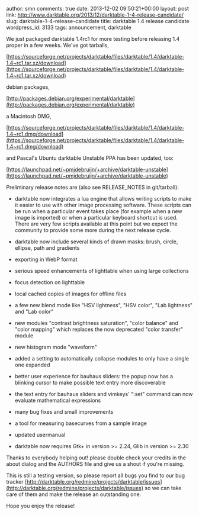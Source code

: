 author: smn
comments: true
date: 2013-12-02 09:50:21+00:00
layout: post
link: http://www.darktable.org/2013/12/darktable-1-4-release-candidate/
slug: darktable-1-4-release-candidate
title: darktable 1.4 release candidate
wordpress_id: 3133
tags: announcement, darktable

We just packaged darktable 1.4rc1 for more testing before releasing 1.4 proper in a few weeks. We've got tarballs,


[https://sourceforge.net/projects/darktable/files/darktable/1.4/darktable-1.4~rc1.tar.xz/download](https://sourceforge.net/projects/darktable/files/darktable/1.4/darktable-1.4~rc1.tar.xz/download)


debian packages,


[http://packages.debian.org/experimental/darktable](http://packages.debian.org/experimental/darktable)


a Macintosh DMG,


[https://sourceforge.net/projects/darktable/files/darktable/1.4/darktable-1.4~rc1.dmg/download](https://sourceforge.net/projects/darktable/files/darktable/1.4/darktable-1.4~rc1.dmg/download)


and Pascal's Ubuntu darktable Unstable PPA has been updated, too:


[https://launchpad.net/~pmjdebruijn/+archive/darktable-unstable](https://launchpad.net/~pmjdebruijn/+archive/darktable-unstable)



Preliminary release notes are (also see RELEASE_NOTES in git/tarball):






	
  * darktable now integrates a lua engine that allows writing scripts to make it easier to use with other image processing software. These scripts can be run when a particular event takes place (for example when a new image is imported) or when a particular keyboard shortcut is used. There are very few scripts available at this point but we expect the community to provide some more during the next release cycle.

	
  * darktable now include several kinds of drawn masks: brush, circle, ellipse, path and gradients

	
  * exporting in WebP format

	
  * serious speed enhancements of lighttable when using large collections

	
  * focus detection on lighttable

	
  * local cached copies of images for offline files

	
  * a few new blend mode like "HSV lightness", "HSV color", "Lab lightness" and "Lab color"

	
  * new modules "contrast brightness saturation", "color balance" and "color mapping" which replaces the now deprecated "color transfer" module

	
  * new histogram mode "waveform"

	
  * added a setting to automatically collapse modules to only have a single one expanded

	
  * better user experience for bauhaus sliders: the popup now has a blinking cursor to make possible text entry more discoverable

	
  * the text entry for bauhaus sliders and vimkeys' ":set" command can now evaluate mathematical expressions

	
  * many bug fixes and small improvements

	
  * a tool for measuring basecurves from a sample image

	
  * updated usermanual

	
  * darktable now requires Gtk+ in version >= 2.24, Glib in version >= 2.30





Thanks to everybody helping out! please double check your credits in the about dialog and the AUTHORS file and give us a shout if you're missing.





This is still a testing version, so please report all bugs you find to our bug tracker [http://darktable.org/redmine/projects/darktable/issues](http://darktable.org/redmine/projects/darktable/issues) so we can take care of them and make the release an outstanding one.





Hope you enjoy the release!
